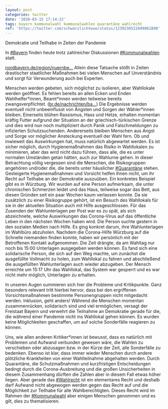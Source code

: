 ```yaml
---
layout: post
categories: twitter
date: '2020-03-15 17:14:22'
tags: bayern kommunalwahl kommunalwahlen quarantäne wahlrecht
ref: 'https://twitter.com/schwarzlichtwue/status/1239238522609061890'
---
```

Demokratie und Teilhabe in Zeiten der Pandemie



In [#Bayern](/t/bayern) finden heute trotz zahlreicher Diskussionen [#Kommunalwahlen](/t/kommunalwahlen) statt.

[nordbayern.de/region/nuernbe…](https://www.nordbayern.de/region/nuernberg/wahl-absage-wegen-corona-nicht-ausgeschlossen-1.9919959)
Allein diese Tatsache stößt in Zeiten drastischer staatlicher Maßnahmen bei vielen Menschen auf Unverständnis und sorgt für Verwunderung auch bei Experten.



Menschen werden gebeten, sich möglichst zu isolieren, aber Wahllokale werden geöffnet.
Es fehlen bereits an allen Ecken und Enden Wahlhelfer\*innen, Beamt\*innen werden teilweise bereits zwangsverpflichtet. ([br.de/nachrichten/ba…](https://www.br.de/nachrichten/bayern/kommunalwahl-muenchen-lehrer-als-wahlhelfer-zwangsverpflichtet,RtF6pR3)) Die Ergebnisse werden eventuell nicht unbeeinflusst von Ängsten und Sorgen der Wähler\*innen bleiben.
Einerseits blühen Rassismus, Hass und Hetze, erhalten momentan kräftig Futter aufgrund der Situation an der griechisch-türkischen Grenze und dies wird nun noch multipliziert durch Panik und Falschmeldungen zu infizierten Schutzsuchenden.
Andererseits bleiben Menschen aus Angst und Sorge vor möglicher Ansteckung eventuell der Wahl fern. Ob und inwieweit das Auswirkungen hat, muss natürlich abgewartet werden.
Es ist sicher möglich, durch Hygienemaßnahmen das Risiko in Wahllokalen zu minimieren, aber das wird nicht dazu führen, dass alle, die es unter normalen Umständen getan hätten, auch zur Wahlurne gehen.
In dieser Betrachtung völlig vergessen sind die Menschen, die Risikogruppen angehören und/oder die, die bereits unter häuslicher [#Quarantäne](/t/quarantäne) stehen. Gesteigerte Hygienemaßnahmen und Vorsicht helfen ihnen nicht, um ihr Recht auf Teilhabe an der Demokratie auszuüben.
Ein konkretes Beispiel gibt es in Würzburg. Wir wurden auf eine Person aufmerksam, die unter chronischen Schmerzen leidet und das Haus, teilweise sogar das Bett, aus diesen Gründen seit ein paar Wochen kaum verlassen konnte.
Da sie zusätzlich zu einer Risikogruppe gehört, ist ein Besuch des Wahllokals für sie in der aktuellen Situation auch mit Hilfe ausgeschlossen.
Für das Zusenden der Wahlunterlagen per Post war es zu spät, als sich abzeichnete, welche Auswirkungen das Corona-Virus auf das öffentliche Leben in den nächsten Wochen haben wird. Die Person suchte gestern in den sozialen Medien nach Hilfe.
Es ging konkret darum, ihre Wahlunterlagen im Wahlbüro abzuholen. Nachdem die Corona-Hilfe Würzburg auf die Schnelle niemanden finden konnte, haben wir persönlich mit der Betroffenen Kontakt aufgenommen.
Die Zeit drängte, da am Wahltag nur noch bis 15:00 Unterlagen ausgegeben werden können.
Es fand sich eine solidarische Person, die sich auf den Weg machte, um zunächst die ausgefüllte Vollmacht zu holen, zum Wahllokal zu fahren und abschließend die ausgefüllten Wahlunterlagen auch wieder abzugeben.
Der Mensch erreichte um 15:17 Uhr das Wahllokal, das System war gesperrt und es war nicht mehr möglich, Unterlagen zu erhalten.



In unseren Augen summieren sich hier die Probleme und Kritikpunkte.
Ganz besonders relevant tritt hierbei hervor, dass bei den ergriffenen Vorsichtsmaßnahmen bestimmte Personengruppen nicht mitgedacht werden.
Inklusion, geht anders! Während die Menschen momentan zusammenrücken, solidarisch sind und viel ermöglichen, versagt der Freistaat Bayern und verwehrt die Teilnahme an Demokratie gerade für die, die während einer Pandemie nicht ins Wahllokal gehen können.
Es wurden keine Möglichkeiten geschaffen, um auf solche Sonderfälle reagieren zu können.



Uns, wie allen anderen Kritiker\*innen ist bewusst, dass es natürlich mit Problemen und Aufwand verbunden gewesen wäre, die Wahlen zu verschieben oder abzusagen bzw.   in der Kürze der Zeit, alle Sonderfälle zu bedenken. Ebenso ist klar, dass immer wieder Menschen durch andere plötzliche Krankheiten von einer Wahlteilnahme abgehalten werden.
Durch Quarantäne, die Schutzmaßnahmen und kurzfristigen Entscheidungen bedingt durch die Corona-Ausbreitung und die großen Unsicherheiten in diesem Zusammenhang dürften die Zahlen aber in diesem Fall etwas höher liegen.
Aber gerade das [#Wahlrecht](/t/wahlrecht) ist ein elementares Recht und deshalb darf Aufwand nicht abgewogen werden gegen das Recht auf und die Möglichkeit zur Teilhabe für alle Wahlberechtigten.
Dieses Recht wird im Rahmen der [#Kommunalwahl](/t/kommunalwahl) aber einigen Menschen genommen und es gilt, dies zu thematisieren.
